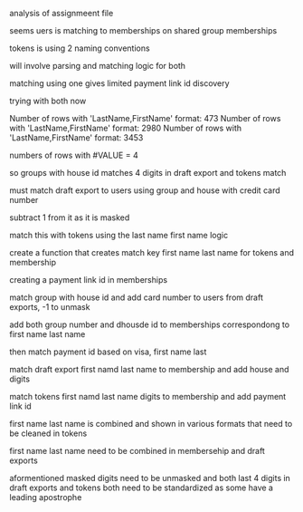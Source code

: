 analysis of assignmeent file

seems uers is matching to memberships on shared group memberships

tokens is using 2 naming conventions

will involve parsing and matching logic for both

matching using one gives limited payment link id discovery

trying with both now

Number of rows with 'LastName,FirstName' format: 473
Number of rows with 'LastName,FirstName' format: 2980
Number of rows with 'LastName,FirstName' format: 3453

numbers of rows with #VALUE = 4


so groups with house id matches
4 digits in draft export and tokens match

must match draft export to users using group and house with credit card number

subtract 1 from it as it is masked

match this with tokens using the last name first name logic


create a function that creates match key first name last name for tokens and membership

creating a payment link id in memberships

match group with house id and add card number  to users from draft exports, -1 to unmask

add both group number and dhousde id to memberships correspondong to first name last name

then match payment id based on visa, first name last



match draft export first namd last name to membership and add house and digits 


match tokens first namd last name digits to membership and add payment link id

first name last name is combined and shown in various formats that need to be cleaned in tokens

first name last name need to be combined in membersehip and draft exports

aformentioned masked digits need to be unmasked and both last 4 digits in draft exports and tokens both need
to be standardized as some have a leading apostrophe